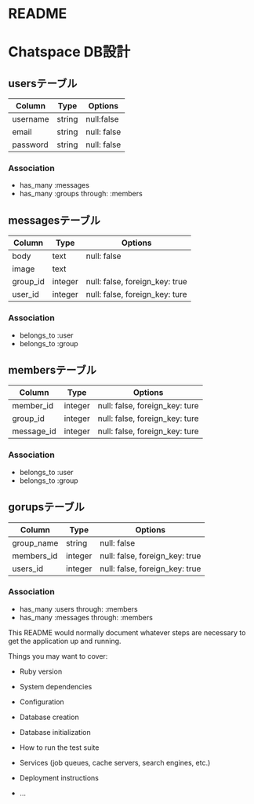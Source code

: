 # README

# Chatspace DB設計
## usersテーブル
|Column|Type|Options|
|------|----|-------|
|username|string|null:false|
|email|string|null: false|
|password|string|null: false|
### Association
- has_many :messages
- has_many :groups   through: :members

## messagesテーブル
|Column|Type|Options|
|------|----|-------|
|body|text|null: false|
|image|text||
|group_id|integer|null: false, foreign_key: true|
|user_id|integer|null: false, foreign_key: ture|
### Association
- belongs_to :user
- belongs_to :group 

## membersテーブル
|Column|Type|Options|
|------|----|-------|
|member_id|integer|null: false, foreign_key: ture|
|group_id|integer|null: false, foreign_key: ture|
|message_id|integer|null: false, foreign_key: ture|
### Association
- belongs_to :user
- belongs_to :group

## gorupsテーブル
|Column|Type|Options|
|------|----|-------|
|group_name|string|null: false|
|members_id|integer|null: false, foreign_key: true|
|users_id|integer|null: false, foreign_key: true|
### Association
- has_many :users      through: :members
- has_many :messages   through: :members 

This README would normally document whatever steps are necessary to get the
application up and running.

Things you may want to cover:

* Ruby version

* System dependencies

* Configuration

* Database creation

* Database initialization

* How to run the test suite

* Services (job queues, cache servers, search engines, etc.)

* Deployment instructions

* ...






